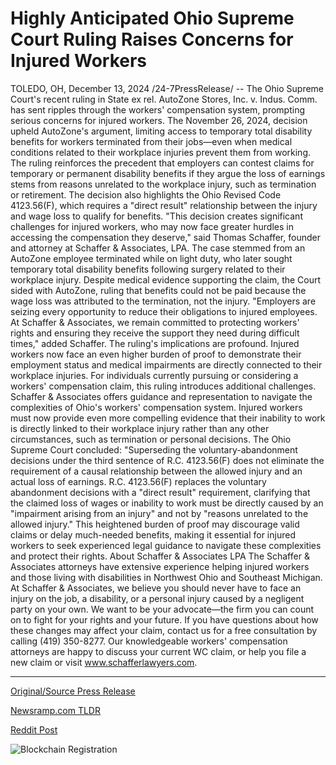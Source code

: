 # Highly Anticipated Ohio Supreme Court Ruling Raises Concerns for Injured Workers

TOLEDO, OH, December 13, 2024 /24-7PressRelease/ -- The Ohio Supreme Court's recent ruling in State ex rel. AutoZone Stores, Inc. v. Indus. Comm. has sent ripples through the workers' compensation system, prompting serious concerns for injured workers. The November 26, 2024, decision upheld AutoZone's argument, limiting access to temporary total disability benefits for workers terminated from their jobs—even when medical conditions related to their workplace injuries prevent them from working.  The ruling reinforces the precedent that employers can contest claims for temporary or permanent disability benefits if they argue the loss of earnings stems from reasons unrelated to the workplace injury, such as termination or retirement. The decision also highlights the Ohio Revised Code 4123.56(F), which requires a "direct result" relationship between the injury and wage loss to qualify for benefits.  "This decision creates significant challenges for injured workers, who may now face greater hurdles in accessing the compensation they deserve," said Thomas Schaffer, founder and attorney at Schaffer & Associates, LPA.  The case stemmed from an AutoZone employee terminated while on light duty, who later sought temporary total disability benefits following surgery related to their workplace injury. Despite medical evidence supporting the claim, the Court sided with AutoZone, ruling that benefits could not be paid because the wage loss was attributed to the termination, not the injury.  "Employers are seizing every opportunity to reduce their obligations to injured employees. At Schaffer & Associates, we remain committed to protecting workers' rights and ensuring they receive the support they need during difficult times," added Schaffer.  The ruling's implications are profound. Injured workers now face an even higher burden of proof to demonstrate their employment status and medical impairments are directly connected to their workplace injuries.  For individuals currently pursuing or considering a workers' compensation claim, this ruling introduces additional challenges. Schaffer & Associates offers guidance and representation to navigate the complexities of Ohio's workers' compensation system. Injured workers must now provide even more compelling evidence that their inability to work is directly linked to their workplace injury rather than any other circumstances, such as termination or personal decisions.   The Ohio Supreme Court concluded: "Superseding the voluntary-abandonment decisions under the third sentence of R.C. 4123.56(F) does not eliminate the requirement of a causal relationship between the allowed injury and an actual loss of earnings. R.C. 4123.56(F) replaces the voluntary abandonment decisions with a "direct result" requirement, clarifying that the claimed loss of wages or inability to work must be directly caused by an "impairment arising from an injury" and not by "reasons unrelated to the allowed injury."  This heightened burden of proof may discourage valid claims or delay much-needed benefits, making it essential for injured workers to seek experienced legal guidance to navigate these complexities and protect their rights.  About Schaffer & Associates LPA  The Schaffer & Associates attorneys have extensive experience helping injured workers and those living with disabilities in Northwest Ohio and Southeast Michigan. At Schaffer & Associates, we believe you should never have to face an injury on the job, a disability, or a personal injury caused by a negligent party on your own. We want to be your advocate—the firm you can count on to fight for your rights and your future.  If you have questions about how these changes may affect your claim, contact us for a free consultation by calling (419) 350-8277. Our knowledgeable workers' compensation attorneys are happy to discuss your current WC claim, or help you file a new claim or visit www.schafferlawyers.com. 

---

[Original/Source Press Release](https://www.24-7pressrelease.com/press-release/517069/highly-anticipated-ohio-supreme-court-ruling-raises-concerns-for-injured-workers)
                    

[Newsramp.com TLDR](https://newsramp.com/curated-news/ohio-supreme-court-ruling-raises-concerns-for-injured-workers/b74218e8d818a235d4d33ef6b11b1a19) 

 



[Reddit Post](https://www.reddit.com/r/newsramp/comments/1hdkzul/ohio_supreme_court_ruling_raises_concerns_for/) 



![Blockchain Registration](https://cdn.newsramp.app/24-7PressRelease/qrcode/2412/13/moonqNoU.webp)